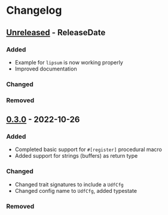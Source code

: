# Changelog

<!-- next-header -->

## [Unreleased] - ReleaseDate

### Added

- Example for `lipsum` is now working properly
- Improved documentation

### Changed

### Removed



## [0.3.0] - 2022-10-26

### Added

- Completed basic support for `#[register]` procedural macro
- Added support for strings (buffers) as return type

### Changed

- Changed trait signatures to include a `UdfCfg`
- Changed config name to `UdfCfg`, added typestate

### Removed


<!-- next-url -->
[Unreleased]: https://github.com/pluots/stringmetrics/compare/v0.3.0...HEAD
[0.3.0]: https://github.com/pluots/udf/compare/v0.0.1...v0.3.0
